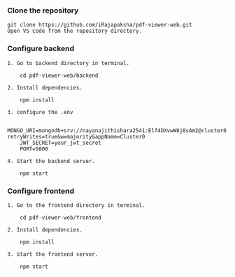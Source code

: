 ### Clone the repository
    git clone https://github.com/iRajapaksha/pdf-viewer-web.git
    Open VS Code from the repository directory.

### Configure backend
    1. Go to backend directory in terminal.
    
        cd pdf-viewer-web/backend

    2. Install dependencies.

        npm install

    3. configure the .env 

         MONGO_URI=mongodb+srv://nayanajithishara2541:Elf4DXvwW8j8sAm2@cluster0.an3j0kz.mongodb.net/?retryWrites=true&w=majority&appName=Cluster0
        JWT_SECRET=your_jwt_secret
        PORT=5000

    4. Start the backend server.
        
        npm start

### Configure frontend

    1. Go to the frontend directory in terminal.
        
        cd pdf-viewer-web/frontend

    2. Install dependencies.
        
        npm install

    3. Start the frontend server.
    
        npm start

